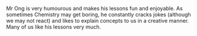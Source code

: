Mr Ong is very humourous and makes his lessons fun and enjoyable. As sometimes Chemistry may get boring, he constantly cracks jokes (although we may not react) and likes to explain concepts to us in a creative manner. Many of us like his lessons very much.
